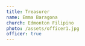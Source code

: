 ```yaml
---
title: Treasurer
name: Emma Baragona
church: Edmonton Filipino
photo: /assets/officer1.jpg
officer: true
---
```


